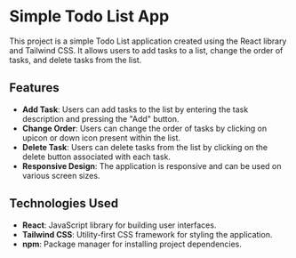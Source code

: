# Simple Todo List App
This project is a simple Todo List application created using the React library and Tailwind CSS. It allows users to add tasks to a list, change the order of tasks, and delete tasks from the list.


## Features
- **Add Task**: Users can add tasks to the list by entering the task description and pressing the "Add" button.
- **Change Order**: Users can change the order of tasks by clicking on upicon or down icon present within the list.
- **Delete Task**: Users can delete tasks from the list by clicking on the delete button associated with each task.
- **Responsive Design**: The application is responsive and can be used on various screen sizes.

## Technologies Used
- **React**: JavaScript library for building user interfaces.
- **Tailwind CSS**: Utility-first CSS framework for styling the application.
- **npm**: Package manager for installing project dependencies.